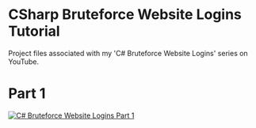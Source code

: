 # CSharp Bruteforce Website Logins Tutorial
Project files associated with my 'C# Bruteforce Website Logins' series on YouTube.

# Part 1
[![C# Bruteforce Website Logins Part 1](https://img.youtube.com/vi/WagWdPFQWd4/0.jpg)](https://www.youtube.com/watch?v=WagWdPFQWd4)
